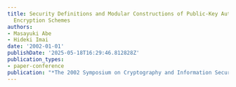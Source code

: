 ```yaml
---
title: Security Definitions and Modular Constructions of Public-Key Authenticated
  Encryption Schemes
authors:
- Masayuki Abe
- Hideki Imai
date: '2002-01-01'
publishDate: '2025-05-18T16:29:46.812828Z'
publication_types:
- paper-conference
publication: "*The 2002 Symposium on Cryptography and Information Security (SCIS'02)*"
---
```

